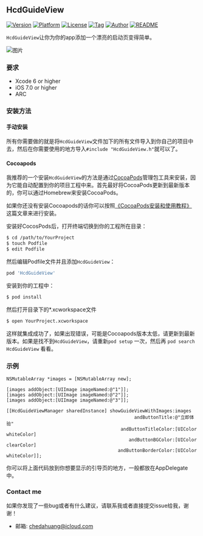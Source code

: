 HcdGuideView
------
[![Version](https://img.shields.io/cocoapods/v/HcdGuideView.svg?style=flat)](http://cocoapods.org/pods/HcdGuideView)
[![Platform](https://img.shields.io/cocoapods/p/HcdGuideView.svg)](http://cocoapods.org/pods/HcdGuideView)
[![License](https://img.shields.io/github/license/Jvaeyhcd/HcdGuideView.svg)](http://cocoapods.org/pods/HcdGuideView)
[![Tag](https://img.shields.io/github/tag/Jvaeyhcd/HcdGuideView.svg
)](http://cocoapods.org/pods/HcdGuideView)
[![Author](https://img.shields.io/badge/author-Jvaeyhcd-f07c3d.svg)](http://www.jvaeyhcd.cc)
[![README](https://img.shields.io/badge/English-README-ff69b4.svg)](https://github.com/Jvaeyhcd/HcdGuideView/blob/master/README.md)

`HcdGuideView`让你为你的app添加一个漂亮的启动页变得简单。

![图片](https://raw.githubusercontent.com/Jvaeyhcd/HcdGuideView/master/screen.gif)

### 要求
* Xcode 6 or higher
* iOS 7.0 or higher
* ARC

### 安装方法
#### 手动安装

所有你需要做的就是将`HcdGuideView`文件加下的所有文件导入到你自己的项目中去，然后在你需要使用的地方导入`#include "HcdGuideView.h"`就可以了。

#### Cocoapods

我推荐的一个安装`HcdGuideView`的方法是通过[CocoaPods](https://cocoapods.org/)管理包工具来安装，因为它能自动配置到你的项目工程中来。首先最好将CocoaPods更新到最新版本的，你可以通过Homebrew来安装CocoaPods。

如果你还没有安装Cocoapods的话你可以按照[《CocoaPods安装和使用教程》](http://www.jvaeyhcd.cc/2016/02/20/CocoaPods%E5%AE%89%E8%A3%85%E5%92%8C%E4%BD%BF%E7%94%A8%E6%95%99%E7%A8%8B/) 这篇文章来进行安装。

安装好CocosPods后，打开终端切换到你的工程所在目录：
``` bash
$ cd /path/to/YourProject
$ touch Podfile
$ edit Podfile
```

然后编辑Podfile文件并且添加`HcdGuideView`：
``` bash
pod 'HcdGuideView'
```

安装到你的工程中：
``` bash
$ pod install
```

然后打开目录下的*.xcworkspace文件
``` bash
$ open YourProject.xcworkspace
```
这样就集成成功了，如果出现错误，可能是Cocoapods版本太低，请更新到最新版本。如果是找不到`HcdGuideView`，请重新`pod setup` 一次，然后再 `pod search HcdGuideView` 看看。

### 示例

``` objc
NSMutableArray *images = [NSMutableArray new];

[images addObject:[UIImage imageNamed:@"1"]];
[images addObject:[UIImage imageNamed:@"2"]];
[images addObject:[UIImage imageNamed:@"3"]];

[[HcdGuideViewManager sharedInstance] showGuideViewWithImages:images
                                               andButtonTitle:@"立即体验"
                                          andButtonTitleColor:[UIColor whiteColor]
                                             andButtonBGColor:[UIColor clearColor]
                                         andButtonBorderColor:[UIColor whiteColor]];
```

你可以将上面代码放到你想要显示的引导页的地方，一般都放在AppDelegate中。

### Contact me

如果你发现了一些bug或者有什么建议，请联系我或者直接提交issue给我，谢谢！

* 邮箱: chedahuang@icloud.com
